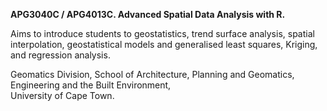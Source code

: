 **APG3040C / APG4013C. Advanced Spatial Data Analysis with R.**

Aims to introduce students to geostatistics, trend surface analysis, spatial interpolation, geostatistical models and generalised least squares, Kriging, and regression analysis.

Geomatics Division,
School of Architecture, Planning and Geomatics,
Engineering and the Built Environment,  
University of Cape Town.

  

